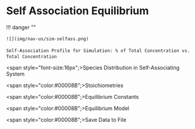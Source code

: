 # Self Association Equilibrium

!!! danger ""

    ![](img/nav-us/sim-selfass.png)
    
    Self-Association Profile for Simulation: % of Total Concentration vs. Total Concentration
    
<span style="font-size:16px";>Species Distribution in Self-Associating System</span>

<span style="color:#00008B";>Stoichiometries</span>

<span style="color:#00008B";>Equilibrium Constants </span>

<span style="color:#00008B";>Equilibrium Model</span>

<span style="color:#00008B";>Save Data to File</span>

